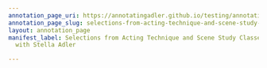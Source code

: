 ```yaml
---
annotation_page_uri: https://annotatingadler.github.io/testing/annotations/selections-from-acting-technique-and-scene-study-classes-and-interview-with-stella-adler-canvas-1-recording.json
annotation_page_slug: selections-from-acting-technique-and-scene-study-classes-and-interview-with-stella-adler-canvas-1-recording
layout: annotation_page
manifest_label: Selections from Acting Technique and Scene Study Classes, and Interview
  with Stella Adler

---
```

